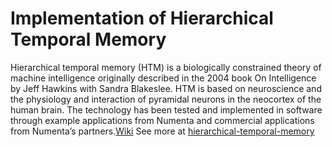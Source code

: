 # Implementation of Hierarchical Temporal Memory
Hierarchical temporal memory (HTM) is a biologically constrained theory of machine intelligence originally described in 
the 2004 book On Intelligence by Jeff Hawkins with Sandra Blakeslee. HTM is based on neuroscience and the physiology 
and interaction of pyramidal neurons in the neocortex of the human brain. The technology has been tested 
and implemented in software through example applications from Numenta and commercial applications from Numenta’s partners.[Wiki](https://en.wikipedia.org/wiki/Hierarchical_temporal_memory) 
See more at [hierarchical-temporal-memory](https://numenta.org/hierarchical-temporal-memory/)

